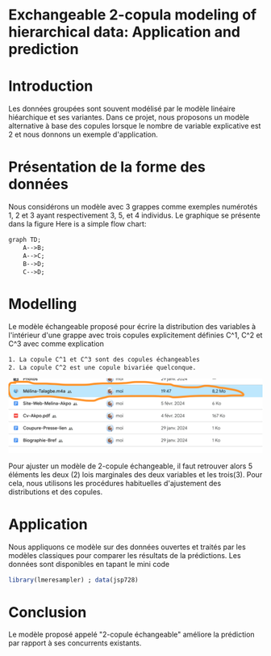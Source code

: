 # Exchangeable 2-copula modeling of hierarchical data: Application and prediction


# Introduction
Les données groupées sont souvent modélisé par le modèle linéaire hiéarchique et ses variantes. 
Dans ce projet, nous proposons un modèle alternative à base des copules lorsque le nombre de variable explicative est 2
et nous donnons un exemple d'application.


# Présentation de la forme des données
Nous considérons un modèle avec 3 grappes comme exemples numérotés 1, 2 et 3 ayant respectivement 3, 5, et 4 individus. Le graphique se présente dans la figure 
Here is a simple flow chart:


```mermaid
graph TD;
    A-->B;
    A-->C;
    B-->D;
    C-->D;
```
# Modelling
Le modèle échangeable proposé pour écrire la distribution des variables à l'intérieur d'une grappe avec trois copules explicitement définies C^1, C^2 et C^3  avec comme explication

    1. La copule C^1 et C^3 sont des copules échangeables
    2. La copule C^2 est une copule bivariée quelconque.



![Decomposition vine copula](/Capture.png)


Pour ajuster un modèle de 2-copule échangeable, il faut retrouver alors 5 éléments les deux (2) lois marginales des deux variables et les trois(3).
Pour cela, nous utilisons les procédures habituelles d'ajustement des distributions et des copules.
    
# Application
Nous appliquons ce modèle sur des données ouvertes et traités par les modèles classiques pour comparer les résultats de la prédictions. Les données sont disponibles en tapant le mini code

```r
library(lmeresampler) ; data(jsp728)
```

# Conclusion
Le modèle proposé appelé "2-copule échangeable" améliore la prédiction par rapport à ses concurrents existants.
